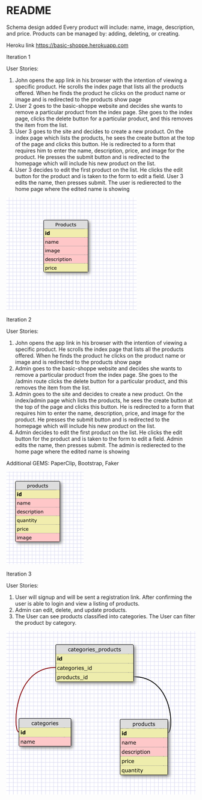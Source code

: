 # README
Schema design added
Every product will include: 
  name, image, description, and price. 
Products can be managed by:
  adding, deleting, or creating.

Heroku link https://basic-shoppe.herokuapp.com

Iteration 1

User Stories:
  1. John opens the app link in his browser with the intention   of viewing a specific product. He scrolls the index page that lists all the products offered. When he finds the product he clicks on the product name or image and is redirected to the products show page
  2. User 2 goes to the basic-shoppe website and decides she wants to remove a particular product from the index page. She goes to the index page, clicks the delete button for a particular product, and this removes the item from the list.
  3. User 3 goes to the site and decides to create a new product. On the index page which lists the products, he sees the create button at the top of the page and clicks this button. He is redirected to a form that requires him to enter the name, description, price, and image for the product. He presses the submit button and is redirected to the homepage which will include his new product on the list.
  4. User 3 decides to edit the first product on the list. He clicks the edit button for the product and is taken to the form to edit a field. User 3 edits the name, then presses submit. The user is redierected to the home page where the edited name is showing

  ![schema](/app/assets/images/schema.png)

Iteration 2

User Stories:
  1. John opens the app link in his browser with the intention   of viewing a specific product. He scrolls the index page that lists all the products offered. When he finds the product he clicks on the product name or image and is redirected to the products show page
  2. Admin goes to the basic-shoppe website and decides she wants to remove a particular product from the index page. She goes to the /admin route clicks the delete button for a particular product, and this removes the item from the list.
  3. Admin goes to the site and decides to create a new product. On the index/admin page which lists the products, he sees the create button at the top of the page and clicks this button. He is redirected to a form that requires him to enter the name, description, price, and image for the product. He presses the submit button and is redirected to the homepage which will include his new product on the list.
  4. Admin decides to edit the first product on the list. He clicks the edit button for the product and is taken to the form to edit a field. Admin edits the name, then presses submit. The admin is redierected to the home page where the edited name is showing

  Additional GEMS:
  PaperClip, Bootstrap, Faker
  
![schema](/app/assets/images/schema2.png)

Iteration 3

User Stories:
  1. User will signup and will be sent a registration link. After confirming the user is able to login and view a listing of products. 
  2. Admin can edit, delete, and update products. 
  3. The User can see products classified into categories. The User can filter the product by category.

![schema](/app/assets/images/schema3.png)


